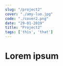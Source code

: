 ```yaml
---
slug: "/project2"
cover: "./amy-luo.jpg"
code: "./cover2.png"
date: "29-01-2019"
title: "Project2"
tags: ['this', 'that']
---
```


# Lorem ipsum